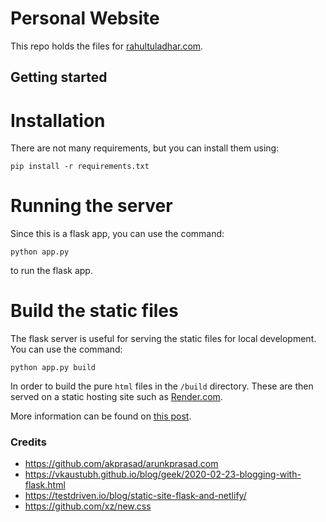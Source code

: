 # Personal Website

This repo holds the files for [rahultuladhar.com](https://rahultuladhar.com). 

## Getting started

# Installation
There are not many requirements, but you can install them using:

```pip install -r requirements.txt```

# Running the server

Since this is a flask app, you can use the command:

```python app.py```

to run the flask app.

# Build the static files

The flask server is useful for serving the static files for local development. You can use the command:

```python app.py build```

In order to build the pure `html` files in the `/build` directory. These are then served on a static hosting site such as [Render.com](https://www.render.com).

More information can be found on [this post](https://rahultuladhar.com/how-to-setup-static-site). 

### Credits
- https://github.com/akprasad/arunkprasad.com 
- https://vkaustubh.github.io/blog/geek/2020-02-23-blogging-with-flask.html
- https://testdriven.io/blog/static-site-flask-and-netlify/
- https://github.com/xz/new.css